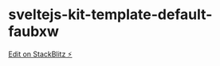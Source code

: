 # sveltejs-kit-template-default-faubxw

[Edit on StackBlitz ⚡️](https://stackblitz.com/edit/sveltejs-kit-template-default-faubxw)
